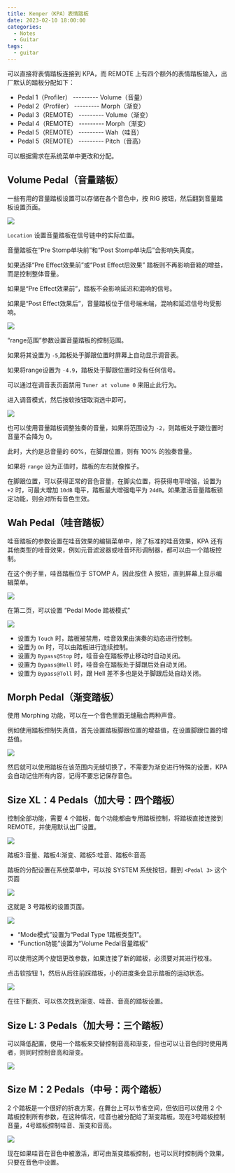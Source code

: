 ```yaml
---
title: Kemper（KPA）表情踏板
date: 2023-02-10 18:00:00
categories:
  - Notes
  - Guitar
tags:
  - guitar
---
```


可以直接将表情踏板连接到 KPA，而 REMOTE 上有四个额外的表情踏板输入，出厂默认的踏板分配如下：

- Pedal 1（Profiler） --------- Volume（音量）
- Pedal 2（Profiler） --------- Morph（渐变）
- Pedal 3（REMOTE） --------- Volume（渐变）
- Pedal 4（REMOTE） --------- Morph（渐变）
- Pedal 5（REMOTE） --------- Wah（哇音）
- Pedal 5（REMOTE） --------- Pitch（音高）

<!-- more -->

可以根据需求在系统菜单中更改和分配。

## Volume Pedal（音量踏板）

一些有用的音量踏板设置可以存储在各个音色中，按 RIG 按钮，然后翻到音量踏板设置页面。

<img src="https://pic.imgdb.cn/item/63e612f94757feff33267a45.jpg">

`Location` 设置音量踏板在信号链中的实际位置。

音量踏板在“Pre Stomp单块前”和“Post Stomp单块后”会影响失真度。

如果选择“Pre Effect效果前”或“Post Effect后效果” 踏板则不再影响音箱的增益，而是控制整体音量。

如果是“Pre Effect效果前”，踏板不会影响延迟和混响的信号。

如果是“Post Effect效果后”，音量踏板位于信号端末端，混响和延迟信号均受影响。


<img src="https://pic.imgdb.cn/item/63e614064757feff3328bef6.jpg">

“range范围”参数设置音量踏板的控制范围。

如果将其设置为 `-5`,踏板处于脚跟位置时屏幕上自动显示调音表。

如果将range设置为 `-4.9`，踏板处于脚跟位置时没有任何信号。

可以通过在调音表页面禁用 `Tuner at volume 0` 来阻止此行为。

进入调音模式，然后按软按钮取消选中即可。

<img src="https://pic.imgdb.cn/item/63e614a64757feff332af448.jpg">

也可以使用音量踏板调整独奏的音量，如果将范围设为 `-2`，则踏板处于跟位置时音量不会降为 0。

此时，大约是总音量的 60%，在脚跟位置，则有 100% 的独奏音量。

如果将 `range` 设为正值时，踏板的左右就像推子。

在脚跟位置，可以获得正常的音色音量，在脚尖位置，将获得电平增强，设置为 `+2` 时，可最大增加 `10dB` 电平，踏板最大增强电平为 `24dB`。如果激活音量踏板锁定功能，则会对所有音色生效。


## Wah Pedal（哇音踏板）

哇音踏板的参数设置在哇音效果的编辑菜单中，除了标准的哇音效果，KPA 还有其他类型的哇音效果，例如元音滤波器或哇音环形调制器，都可以由一个踏板控制。

在这个例子里，哇音踏板位于 STOMP A，因此按住 A 按钮，直到屏幕上显示编辑菜单。

<img src="https://pic.imgdb.cn/item/63e617514757feff33341b66.jpg">

在第二页，可以设置 “Pedal Mode 踏板模式”

<img src="https://pic.imgdb.cn/item/63e6177c4757feff3334891b.jpg">

- 设置为 `Touch` 时，踏板被禁用，哇音效果由演奏的动态进行控制。
- 设置为 `On` 时，可以由踏板进行连续控制。
- 设置为 `Bypass@Stop` 时，哇音会在踏板停止移动时自动关闭。
- 设置为 `Bypass@Hell` 时，哇音会在踏板处于脚跟后处自动关闭。
- 设置为 `Bypass@Toll` 时，跟 Hell 差不多也是处于脚跟后处自动关闭。

## Morph Pedal（渐变踏板）

使用 Morphing 功能，可以在一个音色里面无缝融合两种声音。

例如使用踏板控制失真值，首先设置踏板脚跟位置的增益值，在设置脚跟位置的增益值。

<img src="https://pic.imgdb.cn/item/63e618c04757feff333919fa.jpg">

然后就可以使用踏板在该范围内无缝切换了，不需要为渐变进行特殊的设置，KPA 会自动记住所有内容，记得不要忘记保存音色。

## Size XL：4 Pedals（加大号：四个踏板）

控制全部功能，需要 4 个踏板，每个功能都由专用踏板控制，将踏板直接连接到 REMOTE，并使用默认出厂设置。

<img src="https://pic.imgdb.cn/item/63e619724757feff333c83ef.jpg">

踏板3:音量、踏板4:渐变、踏板5:哇音、踏板6:音高

踏板的分配设置在系统菜单中，可以按 SYSTEM 系统按钮，翻到 `<Pedal 3>` 这个页面

<img src="https://pic.imgdb.cn/item/63e619cf4757feff333ddd83.jpg">

这就是 3 号踏板的设置页面。

<img src="https://pic.imgdb.cn/item/63e619ed4757feff333e4ab7.jpg">

- “Mode模式”设置为“Pedal Type 1踏板类型1”。
- “Function功能”设置为“Volume Pedal音量踏板”

可以使用这两个旋钮更改参数，如果连接了新的踏板，必须要对其进行校准。

点击软按钮 1，然后从后往前踩踏板，小的进度条会显示踏板的运动状态。

<img src="https://pic.imgdb.cn/item/63e61ab44757feff3340aec7.jpg">

在往下翻页、可以依次找到渐变、哇音、音高的踏板设置。

## Size L: 3 Pedals（加大号：三个踏板）

可以降低配置，使用一个踏板来交替控制音高和渐变，但也可以让音色同时使用两者，则同时控制音高和渐变。

<img src="https://pic.imgdb.cn/item/63e9978a4757feff3394ac26.jpg">

## Size M：2 Pedals（中号：两个踏板）

2 个踏板是一个很好的折衷方案，在舞台上可以节省空间，但依旧可以使用 2 个踏板控制所有参数，在这种情况，哇音也被分配给了渐变踏板。现在3号踏板控制音量，4号踏板控制哇音、渐变和音高。

<img src="https://pic.imgdb.cn/item/63ea02f24757feff33615272.jpg">

现在如果哇音在音色中被激活，即可由渐变踏板控制，也可以同时控制两个效果，只要在音色中设置。
